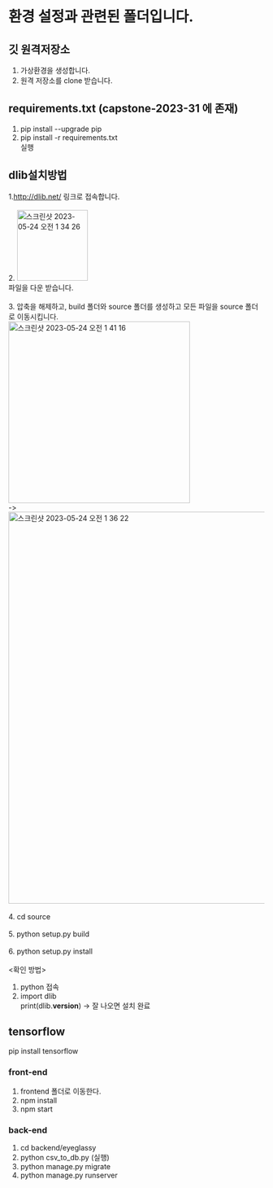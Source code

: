 # 환경 설정과 관련된 폴더입니다. 
## 깃 원격저장소
1. 가상환경을 생성합니다.
2. 원격 저장소를 clone 받습니다. 

## requirements.txt (capstone-2023-31 에 존재)
1. pip install --upgrade pip
2. pip install -r requirements.txt
  <br> 실행
  
## dlib설치방법
1.http://dlib.net/ 링크로 접속합니다.
<br/><br/>
2. <img width="139" alt="스크린샷 2023-05-24 오전 1 34 26" src="https://github.com/kookmin-sw/capstone-2023-31/assets/66404477/e1df570e-b541-46ff-af9f-3b4b8dedcca8"><br>
파일을 다운 받습니다.<br/><br/>
3. 압축을 해제하고, build 폴더와 source 폴더를 생성하고
모든 파일을 source 폴더로 이동시킵니다. <br>
<img width="357" alt="스크린샷 2023-05-24 오전 1 41 16" src="https://github.com/kookmin-sw/capstone-2023-31/assets/66404477/213075dc-9310-483a-a895-942b1cc7250d"> <br> -> <br>
<img width="770" alt="스크린샷 2023-05-24 오전 1 36 22" src="https://github.com/kookmin-sw/capstone-2023-31/assets/66404477/f1a1bb36-90b6-488e-b8e8-cd48319138f8">
<br><br/>
4. cd source<br/><br/>
5. python setup.py build<br/><br/>
6. python setup.py install<br/><br/>
<확인 방법><br>
1. python 접속<br/>
2. import dlib<br/>
print(dlib.__version__)  -> 잘 나오면 설치 완료


## tensorflow

  pip install tensorflow

### front-end
1. frontend 폴더로 이동한다.  <br>
2. npm install <br>
3. npm start <br>

### back-end
1. cd backend/eyeglassy <br>
2. python csv_to_db.py (실행) <br>
3. python manage.py migrate <br>
4. python manage.py runserver
  
